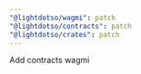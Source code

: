 ```yaml
---
"@lightdotso/wagmi": patch
"@lightdotso/contracts": patch
"@lightdotso/crates": patch
---
```


Add contracts wagmi
